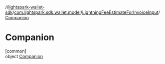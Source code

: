 //[lightspark-wallet-sdk](../../../../index.md)/[com.lightspark.sdk.wallet.model](../../index.md)/[LightningFeeEstimateForInvoiceInput](../index.md)/[Companion](index.md)

# Companion

[common]\
object [Companion](index.md)
